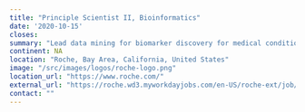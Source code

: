 ```yaml
---
title: "Principle Scientist II, Bioinformatics"
date: '2020-10-15'
closes: 
summary: "Lead data mining for biomarker discovery for medical conditions of interest. Develop Agile Assay Design (AAD) tools for qPCR tests. NGS data analysis tools and/or workflows. Use these tools & workflows for R&D projects. Deploy these tools on Roche intranet (Galaxy) and train scientists to use them."
continent: NA
location: "Roche, Bay Area, California, United States"
image: "/src/images/logos/roche-logo.png"
location_url: "https://www.roche.com/"
external_url: "https://roche.wd3.myworkdayjobs.com/en-US/roche-ext/job/Pleasanton/Principle-Scientist-II--Bioinformatics_202010-126228-1"
contact: ""
---
```

